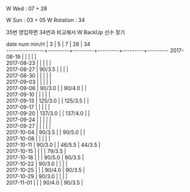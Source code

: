 W Wed      : 07 + 28

W Sun      : 03 + 05
W Rotation :      34

35번 영입하면 34번과 비교해서 W BackUp 선수 찾기

date num min/rt |    3    |    5    |    7    |    28   |    34   
----------------+---------+---------+---------+---------+---------
2017-08-19      |         |         |         |         |        
2017-08-23      |         |         |         |         |        
2017-08-27      |  90/3.5 |         |         |         |        
2017-08-30      |         |         |         |         |        
2017-09-03      |         |         |         |         |        
2017-09-06      |  90/3.0 |         |  90/4.0 |         |        
2017-09-10      |         |         |         |         |        
2017-09-13      | 125/3.0 |         | 125/3.5 |         |        
2017-09-17      |         |         |         |         |        
2017-09-20      | 137/3.0 |         | 137/4.0 |         |        
2017-09-24      |         |         |         |         |        
2017-09-27      |         |         |         |         |        
2017-10-04      |  90/3.5 |         |  90/5.0 |         |        
2017-10-08      |         |         |         |         |        
2017-10-11      |  90/3.0 |         |  46/5.5 |  44/3.5 |        
2017-10-15      |         |         |         |  79/3.5 |        
2017-10-18      |         |         |  90/5.0 |  90/3.5 |        
2017-10-22      |  90/3.0 |         |         |         |        
2017-10-25      |         |         |  90/4.0 |  90/3.5 |        
2017-10-29      |  90/3.0 |         |         |         |        
2017-11-01      |         |         |  90/4.0 |  90/3.5 |        

